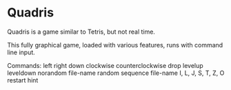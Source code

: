 # Quadris

Quadris is a game similar to Tetris, but not real time.

This fully graphical game, loaded with various features, runs with command line input.

Commands:
left
right
down
clockwise
counterclockwise
drop
levelup
leveldown
norandom file-name
random
sequence file-name
I, L, J, S, T, Z, O
restart
hint
